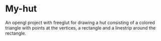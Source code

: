 # My-hut
An opengl project with freeglut for drawing a hut consisting of a colored triangle with points at the vertices, a rectangle and a linestrip around the rectangle.
